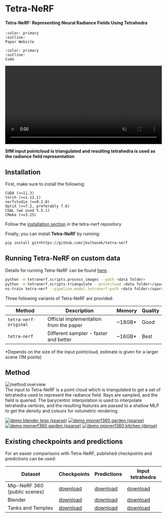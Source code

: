 # Tetra-NeRF

<h4>Tetra-NeRF: Representing Neural Radiance Fields Using Tetrahedra</h4>

```{button-link} https://jkulhanek.com/tetra-nerf
:color: primary
:outline:
Paper Website
```

```{button-link} https://github.com/jkulhanek/tetra-nerf
:color: primary
:outline:
Code
```

<video id="teaser" muted autoplay playsinline loop controls width="100%">
    <source id="mp4" src="https://jkulhanek.com/tetra-nerf/resources/intro-video.mp4" type="video/mp4">
</video>

**SfM input pointcloud is triangulated and resulting tetrahedra is used as the radiance field representation**

## Installation

First, make sure to install the following:
```
CUDA (>=11.3)
torch (>=1.12.1)
nerfstudio (==0.2.0)
OptiX (>=7.2, preferably 7.6)
CGAL (we used 5.5.1)
CMake (>=3.25)
```
Follow the [installation section](https://github.com/jkulhanek/tetra-nerf/blob/master/README.md#installation) in the tetra-nerf repository

Finally, you can install **Tetra-NeRF** by running:
```bash
pip install git+https://github.com/jkulhanek/tetra-nerf
```

## Running Tetra-NeRF on custom data
Details for running Tetra-NeRF can be found [here](https://github.com/jkulhanek/tetra-nerf).

```bash
python -m tetranerf.scripts.process_images --path <data folder>
python -m tetranerf.scripts.triangulate --pointcloud <data folder>/sparse.ply --output <data folder>/sparse.th
ns-train tetra-nerf --pipeline.model.tetranerf-path <data folder>/sparse.th minimal-parser --data <data folder>
```

Three following variants of Tetra-NeRF are provided:

| Method                | Description                            | Memory  | Quality |
| --------------------- | -------------------------------------- | ------- | ------- |
| `tetra-nerf-original` | Official implementation from the paper | ~18GB*  | Good    |
| `tetra-nerf`          | Different sampler - faster and better  | ~16GB*  | Best    |
*Depends on the size of the input pointcloud, estimate is given for a larger scene (1M points)

## Method
![method overview](https://jkulhanek.com/tetra-nerf/resources/overview-white.svg)<br>
The input to Tetra-NeRF is a point cloud which is triangulated to get a set of tetrahedra used to represent the radiance field. Rays are sampled, and the field is queried. The barycentric interpolation is used to interpolate tetrahedra vertices, and the resulting features are passed to a shallow MLP to get the density and colours for volumetric rendering.<br>

[![demo blender lego (sparse)](https://jkulhanek.com/tetra-nerf/resources/images/blender-lego-sparse-100k-animated-cover.gif)](https://jkulhanek.com/tetra-nerf/demo.html?scene=blender-lego-sparse)
[![demo mipnerf360 garden (sparse)](https://jkulhanek.com/tetra-nerf/resources/images/360-garden-sparse-100k-animated-cover.gif)](https://jkulhanek.com/tetra-nerf/demo.html?scene=360-garden-sparse)
[![demo mipnerf360 garden (sparse)](https://jkulhanek.com/tetra-nerf/resources/images/360-bonsai-sparse-100k-animated-cover.gif)](https://jkulhanek.com/tetra-nerf/demo.html?scene=360-bonsai-sparse)
[![demo mipnerf360 kitchen (dense)](https://jkulhanek.com/tetra-nerf/resources/images/360-kitchen-dense-300k-animated-cover.gif)](https://jkulhanek.com/tetra-nerf/demo.html?scene=360-kitchen-dense)


## Existing checkpoints and predictions
For an easier comparisons with Tetra-NeRF, published checkpoints and predictions can be used:

| Dataset  | Checkpoints | Predictions | Input tetrahedra |
| -------- | ----------- | ----------- | ---------------- |
| Mip-NeRF 360 (public scenes) | [download](https://data.ciirc.cvut.cz/public/projects/2023TetraNeRF/assets/mipnerf360-public-checkpoints.tar.gz) | [download](https://data.ciirc.cvut.cz/public/projects/2023TetraNeRF/assets/mipnerf360-public-predictions.tar.gz) | [download](https://data.ciirc.cvut.cz/public/projects/2023TetraNeRF/assets/mipnerf360-public-tetrahedra.tar.gz) |
| Blender | [download](https://data.ciirc.cvut.cz/public/projects/2023TetraNeRF/assets/blender-checkpoints.tar.gz) | [download](https://data.ciirc.cvut.cz/public/projects/2023TetraNeRF/assets/blender-predictions.tar.gz) | [download](https://data.ciirc.cvut.cz/public/projects/2023TetraNeRF/assets/blender-tetrahedra.tar.gz) |
| Tanks and Temples | [download](https://data.ciirc.cvut.cz/public/projects/2023TetraNeRF/assets/nsvf-tanks-and-temples-checkpoints.tar.gz) | [download](https://data.ciirc.cvut.cz/public/projects/2023TetraNeRF/assets/nsvf-tanks-and-temples-predictions.tar.gz) | [download](https://data.ciirc.cvut.cz/public/projects/2023TetraNeRF/assets/nsvf-tanks-and-temples-tetrahedra.tar.gz) |


